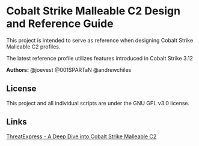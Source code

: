 # Cobalt Strike Malleable C2 Design and Reference Guide

This project is intended to serve as reference when designing Cobalt Strike Malleable C2 profiles.

The latest reference profile utilizes features introduced in Cobalt Strike 3.12

**Authors:** @joevest @001SPARTaN @andrewchiles

## License

This project and all individual scripts are under the GNU GPL v3.0 license.

## Links
[ThreatExpress - A Deep Dive into Cobalt Strike Malleable C2](http://threatexpress.com/2018/09/a-deep-dive-into-cobalt-strike-malleable-c2/)